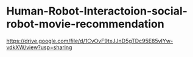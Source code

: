 # Human-Robot-Interactoion-social-robot-movie-recommendation
https://drive.google.com/file/d/1CvOvF9txJJnD5gTDc95E85vIYw-vdkXW/view?usp=sharing
